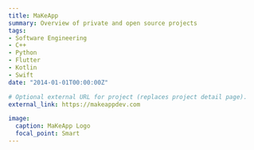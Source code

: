 ```yaml
---
title: MaKeApp
summary: Overview of private and open source projects
tags:
- Software Engineering
- C++
- Python
- Flutter
- Kotlin
- Swift
date: "2014-01-01T00:00:00Z"

# Optional external URL for project (replaces project detail page).
external_link: https://makeappdev.com

image:
  caption: MaKeApp Logo
  focal_point: Smart
---
```

